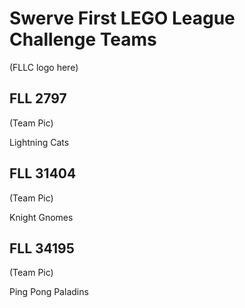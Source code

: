 # Swerve First LEGO League Challenge Teams

(FLLC logo here)

## FLL 2797

(Team Pic)

Lightning Cats

## FLL 31404

(Team Pic)

Knight Gnomes

## FLL 34195

(Team Pic)

Ping Pong Paladins
